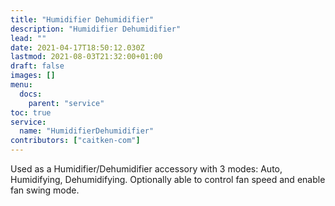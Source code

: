 ```yaml
---
title: "Humidifier Dehumidifier"
description: "Humidifier Dehumidifier"
lead: ""
date: 2021-04-17T18:50:12.030Z
lastmod: 2021-08-03T21:32:00+01:00
draft: false
images: []
menu:
  docs:
    parent: "service"
toc: true
service:
  name: "HumidifierDehumidifier"
contributors: ["caitken-com"]
---
```


Used as a Humidifier/Dehumidifier accessory with 3 modes: Auto, Humidifying, Dehumidifying.
Optionally able to control fan speed and enable fan swing mode.
